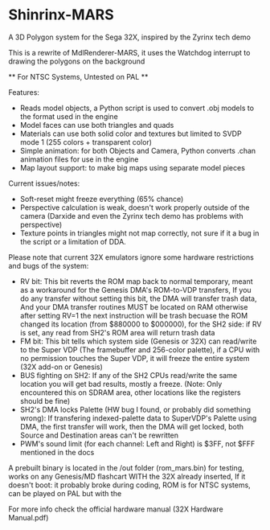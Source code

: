 # Shinrinx-MARS
A 3D Polygon system for the Sega 32X, inspired by the Zyrinx tech demo

This is a rewrite of MdlRenderer-MARS, it uses the Watchdog interrupt to drawing the polygons on the background

** For NTSC Systems, Untested on PAL **

Features:
- Reads model objects, a Python script is used to convert .obj models to the format used in the engine
- Model faces can use both triangles and quads
- Materials can use both solid color and textures but limited to SVDP mode 1 (255 colors + transparent color)
- Simple animation: for both Objects and Camera, Python converts .chan animation files for use in the engine
- Map layout support: to make big maps using separate model pieces

Current issues/notes:
- Soft-reset might freeze everything (65% chance)
- Perspective calculation is weak, doesn't work properly outside of the camera (Darxide and even the Zyrinx tech demo has problems with perspective)
- Texture points in triangles might not map correctly, not sure if it a bug in the script or a limitation of DDA.

Please note that current 32X emulators ignore some hardware restrictions and bugs of the system:
- RV bit: This bit reverts the ROM map back to normal temporary, meant as a workaround for the Genesis DMA's ROM-to-VDP transfers, If you do any transfer without setting this bit, the DMA will transfer trash data, And your DMA transfer routines MUST be located on RAM otherwise after setting RV=1 the next instruction will be trash becuase the ROM changed its location (from $880000 to $000000), for the SH2 side: if RV is set, any read from SH2's ROM area will return trash data
- FM bit: This bit tells which system side (Genesis or 32X) can read/write to the Super VDP (The framebuffer and 256-color palette), if a CPU with no permission touches the Super VDP, it will freeze the entire system (32X add-on or Genesis)
- BUS fighting on SH2: If any of the SH2 CPUs read/write the same location you will get bad results, mostly a freeze. (Note: Only encountered this on SDRAM area, other locations like the registers should be fine)
- SH2's DMA locks Palette (HW bug I found, or probably did something wrong): If transfering indexed-palette data to SuperVDP's Palette using DMA, the first transfer will work, then the DMA will get locked, both Source and Destination areas can't be rewritten
- PWM's sound limit (for each channel: Left and Right) is $3FF, not $FFF mentioned in the docs

A prebuilt binary is located in the /out folder (rom_mars.bin) for testing, works on any Genesis/MD flashcart WITH the 32X already inserted, If it doesn't boot: it probably broke during coding, ROM is for NTSC systems, can be played on PAL but with the

For more info check the official hardware manual (32X Hardware Manual.pdf)
